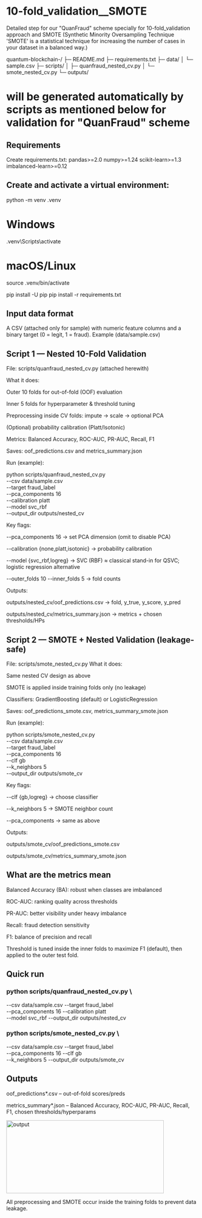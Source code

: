 # 10-fold_validation__SMOTE
Detailed step for our "QuanFraud" scheme specially for 10-fold_validation approach and SMOTE (Synthetic Minority Oversampling Technique 'SMOTE' is a statistical technique for increasing the number of cases in your dataset in a balanced way.)

quantum-blockchain-/
├─ README.md
├─ requirements.txt
├─ data/
│  └─ sample.csv
├─ scripts/
│  ├─ quanfraud_nested_cv.py
│  └─ smote_nested_cv.py
└─ outputs/               

# will be generated automatically by scripts as mentioned below for validation for "QuanFraud" scheme 

## Requirements

Create requirements.txt:
pandas>=2.0
numpy>=1.24
scikit-learn>=1.3
imbalanced-learn>=0.12

## Create and activate a virtual environment:

python -m venv .venv
# Windows
.venv\Scripts\activate
# macOS/Linux
source .venv/bin/activate

pip install -U pip
pip install -r requirements.txt

## Input data format

A CSV (attached only for sample) with numeric feature columns and a binary target (0 = legit, 1 = fraud). Example (data/sample.csv)

## Script 1 — Nested 10-Fold Validation
File: scripts/quanfraud_nested_cv.py (attached herewith)

What it does:

Outer 10 folds for out-of-fold (OOF) evaluation

Inner 5 folds for hyperparameter & threshold tuning

Preprocessing inside CV folds: impute → scale → optional PCA

(Optional) probability calibration (Platt/Isotonic)

Metrics: Balanced Accuracy, ROC-AUC, PR-AUC, Recall, F1

Saves: oof_predictions.csv and metrics_summary.json

Run (example):

python scripts/quanfraud_nested_cv.py \
  --csv data/sample.csv \
  --target fraud_label \
  --pca_components 16 \
  --calibration platt \
  --model svc_rbf \
  --output_dir outputs/nested_cv


Key flags:

--pca_components 16 → set PCA dimension (omit to disable PCA)

--calibration {none,platt,isotonic} → probability calibration

--model {svc_rbf,logreg} → SVC (RBF) ≈ classical stand-in for QSVC; logistic regression alternative

--outer_folds 10 --inner_folds 5 → fold counts

Outputs:

outputs/nested_cv/oof_predictions.csv → fold, y_true, y_score, y_pred

outputs/nested_cv/metrics_summary.json → metrics + chosen thresholds/HPs

## Script 2 — SMOTE + Nested Validation (leakage-safe)

File: scripts/smote_nested_cv.py
What it does:

Same nested CV design as above

SMOTE is applied inside training folds only (no leakage)

Classifiers: GradientBoosting (default) or LogisticRegression

Saves: oof_predictions_smote.csv, metrics_summary_smote.json

Run (example):

python scripts/smote_nested_cv.py \
  --csv data/sample.csv \
  --target fraud_label \
  --pca_components 16 \
  --clf gb \
  --k_neighbors 5 \
  --output_dir outputs/smote_cv


Key flags:

--clf {gb,logreg} → choose classifier

--k_neighbors 5 → SMOTE neighbor count

--pca_components → same as above

Outputs:

outputs/smote_cv/oof_predictions_smote.csv

outputs/smote_cv/metrics_summary_smote.json

## What are the metrics mean

Balanced Accuracy (BA): robust when classes are imbalanced

ROC-AUC: ranking quality across thresholds

PR-AUC: better visibility under heavy imbalance

Recall: fraud detection sensitivity

F1: balance of precision and recall

Threshold is tuned inside the inner folds to maximize F1 (default), then applied to the outer test fold.

## Quick run
### python scripts/quanfraud_nested_cv.py \
  --csv data/sample.csv --target fraud_label \
  --pca_components 16 --calibration platt \
  --model svc_rbf --output_dir outputs/nested_cv

### python scripts/smote_nested_cv.py \
  --csv data/sample.csv --target fraud_label \
  --pca_components 16 --clf gb \
  --k_neighbors 5 --output_dir outputs/smote_cv

## Outputs

oof_predictions*.csv – out-of-fold scores/preds

metrics_summary*.json – Balanced Accuracy, ROC-AUC, PR-AUC, Recall, F1, chosen thresholds/hyperparams

<img width="415" height="192" alt="output" src="https://github.com/user-attachments/assets/b8d3094a-9685-4237-8e17-914c5fc6eedc" />


All preprocessing and SMOTE occur inside the training folds to prevent data leakage.
